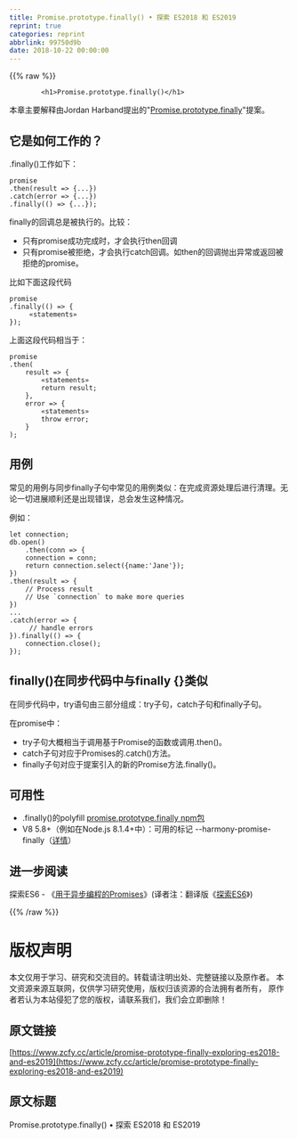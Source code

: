 ```yaml
---
title: Promise.prototype.finally() • 探索 ES2018 和 ES2019
reprint: true
categories: reprint
abbrlink: 99750d9b
date: 2018-10-22 00:00:00
---
```


{{% raw %}}

            <h1>Promise.prototype.finally()</h1>
<p>本章主要解释由Jordan Harband提出的"<a href="https://github.com/tc39/proposal-promise-finally">Promise.prototype.finally</a>"提案。</p>
<h2>它是如何工作的？</h2>
<p>.finally()工作如下：</p>
<pre><code class="hljs nimrod">promise
.then(<span class="hljs-literal">result</span> =&gt; <span class="hljs-meta">{...}</span>)
.catch(error =&gt; <span class="hljs-meta">{...}</span>)
.<span class="hljs-keyword">finally</span>(() =&gt; <span class="hljs-meta">{...}</span>);
</code></pre>
<p>finally的回调总是被执行的。比较：</p>
<ul>
<li>只有promise成功完成时，才会执行then回调</li>
<li>只有promise被拒绝，才会执行catch回调。如then的回调抛出异常或返回被拒绝的promise。</li>
</ul>
<p>比如下面这段代码</p>
<pre><code class="hljs coffeescript">promise
.<span class="hljs-keyword">finally</span>(<span class="hljs-function"><span class="hljs-params">()</span> =&gt;</span> {
     «statements»
});
</code></pre>
<p>上面这段代码相当于：</p>
<pre><code class="hljs typescript">promise
.then(
    <span class="hljs-function"><span class="hljs-params">result</span> =&gt;</span> {
        «statements»
        <span class="hljs-keyword">return</span> result;
    },
    <span class="hljs-function"><span class="hljs-params">error</span> =&gt;</span> {
        «statements»
        <span class="hljs-keyword">throw</span> error;
    }
);
</code></pre>
<h2>用例</h2>
<p>常见的用例与同步finally子句中常见的用例类似：在完成资源处理后进行清理。无论一切进展顺利还是出现错误，总会发生这种情况。</p>
<p>例如：</p>
<pre><code class="hljs javascript"><span class="hljs-keyword">let</span> connection;
db.open()
    .then(<span class="hljs-function"><span class="hljs-params">conn</span> =&gt;</span> {
    connection = conn;
    <span class="hljs-keyword">return</span> connection.select({<span class="hljs-attr">name</span>:<span class="hljs-string">'Jane'</span>});
})
.then(<span class="hljs-function"><span class="hljs-params">result</span> =&gt;</span> {
    <span class="hljs-comment">// Process result</span>
    <span class="hljs-comment">// Use `connection` to make more queries</span>
})
...
.catch(<span class="hljs-function"><span class="hljs-params">error</span> =&gt;</span> {
     <span class="hljs-comment">// handle errors</span>
}).finally(<span class="hljs-function"><span class="hljs-params">()</span> =&gt;</span> {
    connection.close();
});
</code></pre>
<h2>finally()在同步代码中与finally {}类似</h2>
<p>在同步代码中，try语句由三部分组成：try子句，catch子句和finally子句。</p>
<p>在promise中：</p>
<ul>
<li>try子句大概相当于调用基于Promise的函数或调用.then()。</li>
<li>catch子句对应于Promises的.catch()方法。</li>
<li>finally子句对应于提案引入的新的Promise方法.finally()。</li>
</ul>
<h2>可用性</h2>
<ul>
<li>.finally()的polyfill <a href="https://github.com/es-shims/Promise.prototype.finally">promise.prototype.finally npm包</a></li>
<li>V8 5.8+（例如在Node.js 8.1.4+中）：可用的标记 --harmony-promise-finally（<a href="https://chromium.googlesource.com/v8/v8.git/+/18ad0f13afeaabff4e035fddd9edc3d319152160">详情</a>）</li>
</ul>
<h2>进一步阅读</h2>
<p>探索ES6 - 《<a href="http://exploringjs.com/es6/ch_promises.html">用于异步编程的Promises</a>》(译者注：翻译版《<a href="https://es6-org.github.io/exploring-es6/">探索ES6</a>》)</p>

          
{{% /raw %}}

# 版权声明
本文仅用于学习、研究和交流目的。转载请注明出处、完整链接以及原作者。
本文资源来源互联网，仅供学习研究使用，版权归该资源的合法拥有者所有，
原作者若认为本站侵犯了您的版权，请联系我们，我们会立即删除！

## 原文链接
[https://www.zcfy.cc/article/promise-prototype-finally-exploring-es2018-and-es2019](https://www.zcfy.cc/article/promise-prototype-finally-exploring-es2018-and-es2019)

## 原文标题
Promise.prototype.finally() • 探索 ES2018 和 ES2019
